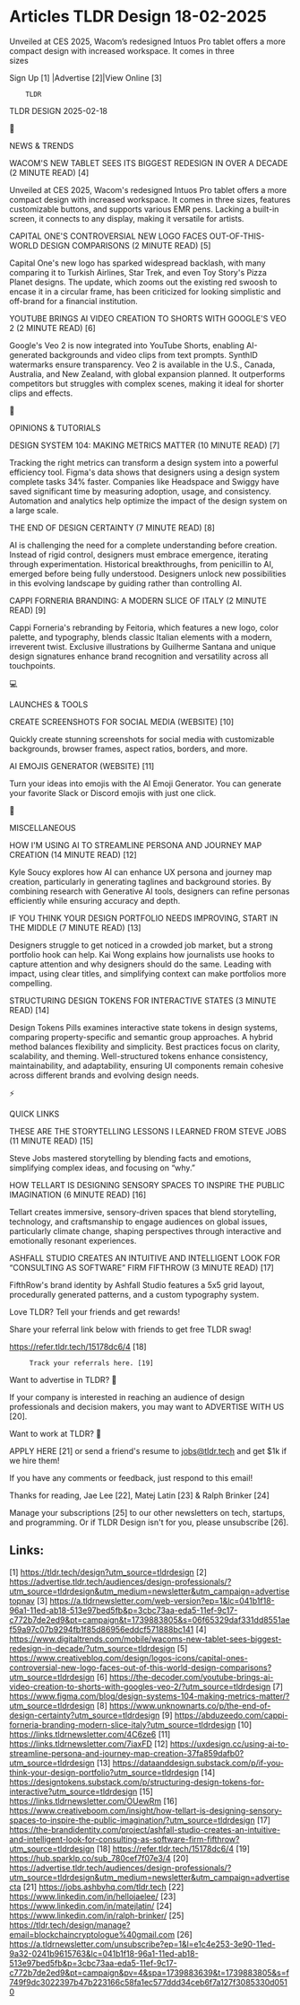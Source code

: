 # Articles TLDR Design 18-02-2025

Unveiled at CES 2025, Wacom’s redesigned Intuos Pro tablet offers a
more compact design with increased workspace. It comes in three
sizes ‌ ‌ ‌ ‌ ‌ ‌ ‌ ‌ ‌ ‌ ‌ ‌ ‌ ‌ ‌ ‌ ‌ ‌ ‌ ‌ ‌ ‌ ‌ ‌ ‌ ‌  ‌ ‌ ‌ ‌ ‌ ‌ ‌ ‌ ‌ ‌ ‌ ‌ ‌ ‌ ‌ ‌ ‌ ‌ ‌ ‌ ‌ ‌ ‌ ‌ ‌ ‌ 


 Sign Up [1] |Advertise [2]|View Online [3] 

		TLDR 

TLDR DESIGN 2025-02-18

📱 

NEWS & TRENDS

 WACOM'S NEW TABLET SEES ITS BIGGEST REDESIGN IN OVER A DECADE (2
MINUTE READ) [4] 

 Unveiled at CES 2025, Wacom's redesigned Intuos Pro tablet offers a
more compact design with increased workspace. It comes in three sizes,
features customizable buttons, and supports various EMR pens. Lacking
a built-in screen, it connects to any display, making it versatile for
artists. 

 CAPITAL ONE'S CONTROVERSIAL NEW LOGO FACES OUT-OF-THIS-WORLD DESIGN
COMPARISONS (2 MINUTE READ) [5] 

 Capital One's new logo has sparked widespread backlash, with many
comparing it to Turkish Airlines, Star Trek, and even Toy Story's
Pizza Planet designs. The update, which zooms out the existing red
swoosh to encase it in a circular frame, has been criticized for
looking simplistic and off-brand for a financial institution. 

 YOUTUBE BRINGS AI VIDEO CREATION TO SHORTS WITH GOOGLE'S VEO 2 (2
MINUTE READ) [6] 

 Google's Veo 2 is now integrated into YouTube Shorts, enabling
AI-generated backgrounds and video clips from text prompts. SynthID
watermarks ensure transparency. Veo 2 is available in the U.S.,
Canada, Australia, and New Zealand, with global expansion planned. It
outperforms competitors but struggles with complex scenes, making it
ideal for shorter clips and effects. 

🚀 

OPINIONS & TUTORIALS

 DESIGN SYSTEM 104: MAKING METRICS MATTER (10 MINUTE READ) [7] 

 Tracking the right metrics can transform a design system into a
powerful efficiency tool. Figma's data shows that designers using a
design system complete tasks 34% faster. Companies like Headspace and
Swiggy have saved significant time by measuring adoption, usage, and
consistency. Automation and analytics help optimize the impact of the
design system on a large scale. 

 THE END OF DESIGN CERTAINTY (7 MINUTE READ) [8] 

 AI is challenging the need for a complete understanding before
creation. Instead of rigid control, designers must embrace emergence,
iterating through experimentation. Historical breakthroughs, from
penicillin to AI, emerged before being fully understood. Designers
unlock new possibilities in this evolving landscape by guiding rather
than controlling AI. 

 CAPPI FORNERIA BRANDING: A MODERN SLICE OF ITALY (2 MINUTE READ) [9] 

 Cappi Forneria's rebranding by Feitoria, which features a new logo,
color palette, and typography, blends classic Italian elements with a
modern, irreverent twist. Exclusive illustrations by Guilherme Santana
and unique design signatures enhance brand recognition and versatility
across all touchpoints. 

💻 

LAUNCHES & TOOLS

 CREATE SCREENSHOTS FOR SOCIAL MEDIA (WEBSITE) [10] 

 Quickly create stunning screenshots for social media with
customizable backgrounds, browser frames, aspect ratios, borders, and
more. 

 AI EMOJIS GENERATOR (WEBSITE) [11] 

 Turn your ideas into emojis with the AI Emoji Generator. You can
generate your favorite Slack or Discord emojis with just one click. 

🎁 

MISCELLANEOUS

 HOW I'M USING AI TO STREAMLINE PERSONA AND JOURNEY MAP CREATION (14
MINUTE READ) [12] 

 Kyle Soucy explores how AI can enhance UX persona and journey map
creation, particularly in generating taglines and background stories.
By combining research with Generative AI tools, designers can refine
personas efficiently while ensuring accuracy and depth. 

 IF YOU THINK YOUR DESIGN PORTFOLIO NEEDS IMPROVING, START IN THE
MIDDLE (7 MINUTE READ) [13] 

 Designers struggle to get noticed in a crowded job market, but a
strong portfolio hook can help. Kai Wong explains how journalists use
hooks to capture attention and why designers should do the same.
Leading with impact, using clear titles, and simplifying context can
make portfolios more compelling. 

 STRUCTURING DESIGN TOKENS FOR INTERACTIVE STATES (3 MINUTE READ) [14]


 Design Tokens Pills examines interactive state tokens in design
systems, comparing property-specific and semantic group approaches. A
hybrid method balances flexibility and simplicity. Best practices
focus on clarity, scalability, and theming. Well-structured tokens
enhance consistency, maintainability, and adaptability, ensuring UI
components remain cohesive across different brands and evolving design
needs. 

⚡ 

QUICK LINKS

 THESE ARE THE STORYTELLING LESSONS I LEARNED FROM STEVE JOBS (11
MINUTE READ) [15] 

 Steve Jobs mastered storytelling by blending facts and emotions,
simplifying complex ideas, and focusing on “why.” 

 HOW TELLART IS DESIGNING SENSORY SPACES TO INSPIRE THE PUBLIC
IMAGINATION (6 MINUTE READ) [16] 

 Tellart creates immersive, sensory-driven spaces that blend
storytelling, technology, and craftsmanship to engage audiences on
global issues, particularly climate change, shaping perspectives
through interactive and emotionally resonant experiences. 

 ASHFALL STUDIO CREATES AN INTUITIVE AND INTELLIGENT LOOK FOR
“CONSULTING AS SOFTWARE” FIRM FIFTHROW (3 MINUTE READ) [17] 

 FifthRow's brand identity by Ashfall Studio features a 5x5 grid
layout, procedurally generated patterns, and a custom typography
system. 

Love TLDR? Tell your friends and get rewards!

 Share your referral link below with friends to get free TLDR swag! 

 https://refer.tldr.tech/15178dc6/4 [18] 

		 Track your referrals here. [19] 

Want to advertise in TLDR? 📰

 If your company is interested in reaching an audience of design
professionals and decision makers, you may want to ADVERTISE WITH US
[20]. 

Want to work at TLDR? 💼

 APPLY HERE [21] or send a friend's resume to jobs@tldr.tech and get
$1k if we hire them! 

 If you have any comments or feedback, just respond to this email! 

Thanks for reading, 
Jae Lee [22], Matej Latin [23] & Ralph Brinker [24] 

 Manage your subscriptions [25] to our other newsletters on tech,
startups, and programming. Or if TLDR Design isn't for you, please
unsubscribe [26]. 

 

Links:
------
[1] https://tldr.tech/design?utm_source=tldrdesign
[2] https://advertise.tldr.tech/audiences/design-professionals/?utm_source=tldrdesign&utm_medium=newsletter&utm_campaign=advertisetopnav
[3] https://a.tldrnewsletter.com/web-version?ep=1&lc=041b1f18-96a1-11ed-ab18-513e97bed5fb&p=3cbc73aa-eda5-11ef-9c17-c772b7de2ed9&pt=campaign&t=1739883805&s=06f65329daf331dd8551aef59a97c07b9294fb1f85d86956eddcf571888bc141
[4] https://www.digitaltrends.com/mobile/wacoms-new-tablet-sees-biggest-redesign-in-decade/?utm_source=tldrdesign
[5] https://www.creativebloq.com/design/logos-icons/capital-ones-controversial-new-logo-faces-out-of-this-world-design-comparisons?utm_source=tldrdesign
[6] https://the-decoder.com/youtube-brings-ai-video-creation-to-shorts-with-googles-veo-2/?utm_source=tldrdesign
[7] https://www.figma.com/blog/design-systems-104-making-metrics-matter/?utm_source=tldrdesign
[8] https://www.unknownarts.co/p/the-end-of-design-certainty?utm_source=tldrdesign
[9] https://abduzeedo.com/cappi-forneria-branding-modern-slice-italy?utm_source=tldrdesign
[10] https://links.tldrnewsletter.com/4C6ze6
[11] https://links.tldrnewsletter.com/7iaxFD
[12] https://uxdesign.cc/using-ai-to-streamline-persona-and-journey-map-creation-37fa859dafb0?utm_source=tldrdesign
[13] https://dataanddesign.substack.com/p/if-you-think-your-design-portfolio?utm_source=tldrdesign
[14] https://designtokens.substack.com/p/structuring-design-tokens-for-interactive?utm_source=tldrdesign
[15] https://links.tldrnewsletter.com/OUewRm
[16] https://www.creativeboom.com/insight/how-tellart-is-designing-sensory-spaces-to-inspire-the-public-imagination/?utm_source=tldrdesign
[17] https://the-brandidentity.com/project/ashfall-studio-creates-an-intuitive-and-intelligent-look-for-consulting-as-software-firm-fifthrow?utm_source=tldrdesign
[18] https://refer.tldr.tech/15178dc6/4
[19] https://hub.sparklp.co/sub_780cef7f07e3/4
[20] https://advertise.tldr.tech/audiences/design-professionals/?utm_source=tldrdesign&utm_medium=newsletter&utm_campaign=advertisecta
[21] https://jobs.ashbyhq.com/tldr.tech
[22] https://www.linkedin.com/in/hellojaelee/
[23] https://www.linkedin.com/in/matejlatin/
[24] https://www.linkedin.com/in/ralph-brinker/
[25] https://tldr.tech/design/manage?email=blockchaincryptologue%40gmail.com
[26] https://a.tldrnewsletter.com/unsubscribe?ep=1&l=e1c4e253-3e90-11ed-9a32-0241b9615763&lc=041b1f18-96a1-11ed-ab18-513e97bed5fb&p=3cbc73aa-eda5-11ef-9c17-c772b7de2ed9&pt=campaign&pv=4&spa=1739883639&t=1739883805&s=f749f9dc3022397b47b223166c58fa1ec577ddd34ceb6f7a127f3085330d0510
